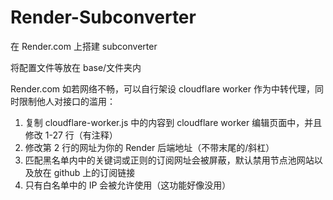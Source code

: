 # Render-Subconverter

在 Render.com 上搭建 subconverter

将配置文件等放在 base/文件夹内

Render.com 如若网络不畅，可以自行架设 cloudflare worker 作为中转代理，同时限制他人对接口的滥用：

1. 复制 cloudflare-worker.js 中的内容到 cloudflare worker 编辑页面中，并且修改 1-27 行（有注释）
2. 修改第 2 行的网址为你的 Render 后端地址（不带末尾的/斜杠）
3. 匹配黑名单内中的关键词或正则的订阅网址会被屏蔽，默认禁用节点池网站以及放在 github 上的订阅链接
4. 只有白名单中的 IP 会被允许使用（这功能好像没用）
